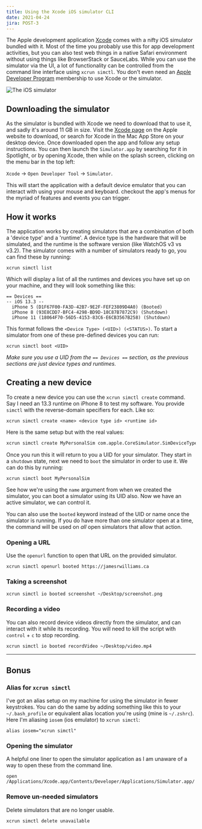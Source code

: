 ```yaml
---
title: Using the Xcode iOS simulator CLI
date: 2021-04-24
jira: POST-3
---
```


The Apple development application [Xcode](https://developer.apple.com/xcode/) comes with a nifty iOS simulator bundled with it. Most of the time you probably use this for app development activities, but you can also test web things in a native Safari environment without using things like BrowserStack or SauceLabs. While you can use the simulator via the UI, a lot of functionality can be controlled from the command line interface using `xcrun simctl`. You don't even need an [Apple Developer Program](https://developer.apple.com/programs/) membership to use Xcode or the simulator.

![The iOS simulator](src/pages/posts/images/ios-simulator.png)

## Downloading the simulator

As the simulator is bundled with Xcode we need to download that to use it, and sadly it's around 11 GB in size. Visit the [Xcode page](https://developer.apple.com/xcode/) on the Apple website to download, or search for Xcode in the Mac App Store on your desktop device. Once downloaded open the app and follow any setup instructions. You can then launch the `Simulator.app` by searching for it in Spotlight, or by opening Xcode, then while on the splash screen, clicking on the menu bar in the top left:

`Xcode` &#8594; `Open Developer Tool` &#8594; `Simulator`.

This will start the application with a default device emulator that you can interact with using your mouse and keyboard. checkout the app's menus for the myriad of features and events you can trigger. 

## How it works

The application works by creating simulators that are a combination of both a 'device type' and a 'runtime'. A device type is the hardware that will be simulated, and the runtime is the software version (like WatchOS v3 vs v3.2). The simulator comes with a number of simulators ready to go, you can find these by running:

```
xcrun simctl list
```

Which will display a list of all the runtimes and devices you have set up on your machine, and they will look something like this:

```log
== Devices ==
-- iOS 13.3 --
  iPhone 5 (D1F67F00-FA3D-42B7-9E2F-FEF23809D4A0) (Booted)
  iPhone 8 (93E8CDD7-BFC4-4298-BD9D-18C87B7872C9) (Shutdown)
  iPhone 11 (18064F70-56D5-4153-83C6-E6CB3567B258) (Shutdown) 
```

This format follows the `<Device Type> (<UID>) (<STATUS>)`. To start a simulator from one of these pre-defined devices you can run: 
```
xcrun simctl boot <UID>
```

*Make sure you use a UID from the `== Devices ==` section, as the previous sections are just device types and runtimes.*

## Creating a new device

To create a new device you can use the `xcrun simctl create` command. Say I need an 13.3 runtime on iPhone 8 to test my software. You provide `simctl` with the reverse-domain specifiers for each. Like so:

```shell-session
xcrun simctl create <name> <device type id> <runtime id>
```

Here is the same setup but with the real values:

```bash
xcrun simctl create MyPersonalSim com.apple.CoreSimulator.SimDeviceType.iPhone-8 com.apple.CoreSimulator.SimRuntime.iOS-13-3
```

Once you run this it will return to you a UID for your simulator. They start in a `shutdown` state, next we need to `boot` the simulator in order to use it. We can do this by running: 

```shell
xcrun simctl boot MyPersonalSim
```

See how we're using the `name` argument from when we created the simulator, you can boot a simulator using its UID also. Now we have an active simulator, we can control it. 

You can also use the `booted` keyword instead of the UID or name once the simulator is running. If you do have more than one simulator open at a time, the command will be used on *all* open simulators that allow that action.

### Opening a URL

Use the `openurl` function to open that URL on the provided simulator.

```shell
xcrun simctl openurl booted https://jamesrwilliams.ca
```

### Taking a screenshot

```shell
xcrun simctl io booted screenshot ~/Desktop/screenshot.png
```

### Recording a video

You can also record device videos directly from the simulator, and can interact with it while its recording. You will need to kill the script with `control` + `c` to stop recording.

```bash
xcrun simctl io booted recordVideo ~/Desktop/video.mp4
```

---

## Bonus

### Alias for `xcrun simctl`

I've got an alias setup on my machine for using the simulator in fewer keystrokes. You can do the same by adding something like this to your `~/.bash_profile` or equivalent alias location you're using (mine is `~/.zshrc`). Here I'm aliasing `iosem` (ios emulator) to `xcrun simctl`:

```shell
alias iosem="xcrun simctl"
```

### Opening the simulator

A helpful one liner to open the simulator application as I am unaware of a way to open these from the command line.

```shell
open /Applications/Xcode.app/Contents/Developer/Applications/Simulator.app/
```

### Remove un-needed simulators

Delete simulators that are no longer usable.

```bash
xcrun simctl delete unavailable
```
